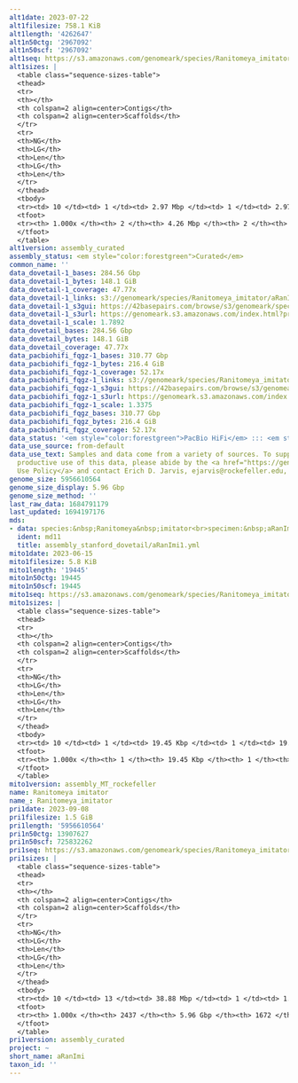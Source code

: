 ```yaml
---
alt1date: 2023-07-22
alt1filesize: 758.1 KiB
alt1length: '4262647'
alt1n50ctg: '2967092'
alt1n50scf: '2967092'
alt1seq: https://s3.amazonaws.com/genomeark/species/Ranitomeya_imitator/aRanImi1/assembly_curated/aRanImi1.alt.cur.20230722.fasta.gz
alt1sizes: |
  <table class="sequence-sizes-table">
  <thead>
  <tr>
  <th></th>
  <th colspan=2 align=center>Contigs</th>
  <th colspan=2 align=center>Scaffolds</th>
  </tr>
  <tr>
  <th>NG</th>
  <th>LG</th>
  <th>Len</th>
  <th>LG</th>
  <th>Len</th>
  </tr>
  </thead>
  <tbody>
  <tr><td> 10 </td><td> 1 </td><td> 2.97 Mbp </td><td> 1 </td><td> 2.97 Mbp </td></tr><tr><td> 20 </td><td> 1 </td><td> 2.97 Mbp </td><td> 1 </td><td> 2.97 Mbp </td></tr><tr><td> 30 </td><td> 1 </td><td> 2.97 Mbp </td><td> 1 </td><td> 2.97 Mbp </td></tr><tr><td> 40 </td><td> 1 </td><td> 2.97 Mbp </td><td> 1 </td><td> 2.97 Mbp </td></tr><tr style="background-color:#cccccc;"><td> 50 </td><td> 1 </td><td> 2.97 Mbp </td><td> 1 </td><td> 2.97 Mbp </td></tr><tr><td> 60 </td><td> 1 </td><td> 2.97 Mbp </td><td> 1 </td><td> 2.97 Mbp </td></tr><tr><td> 70 </td><td> 2 </td><td> 1.30 Mbp </td><td> 2 </td><td> 1.30 Mbp </td></tr><tr><td> 80 </td><td> 2 </td><td> 1.30 Mbp </td><td> 2 </td><td> 1.30 Mbp </td></tr><tr><td> 90 </td><td> 2 </td><td> 1.30 Mbp </td><td> 2 </td><td> 1.30 Mbp </td></tr><tr><td> 100 </td><td> 2 </td><td> 1.30 Mbp </td><td> 2 </td><td> 1.30 Mbp </td></tr></tbody>
  <tfoot>
  <tr><th> 1.000x </th><th> 2 </th><th> 4.26 Mbp </th><th> 2 </th><th> 4.26 Mbp </th></tr>
  </tfoot>
  </table>
alt1version: assembly_curated
assembly_status: <em style="color:forestgreen">Curated</em>
common_name: ''
data_dovetail-1_bases: 284.56 Gbp
data_dovetail-1_bytes: 148.1 GiB
data_dovetail-1_coverage: 47.77x
data_dovetail-1_links: s3://genomeark/species/Ranitomeya_imitator/aRanImi1/genomic_data/dovetail/<br>
data_dovetail-1_s3gui: https://42basepairs.com/browse/s3/genomeark/species/Ranitomeya_imitator/aRanImi1/genomic_data/dovetail/
data_dovetail-1_s3url: https://genomeark.s3.amazonaws.com/index.html?prefix=species/Ranitomeya_imitator/aRanImi1/genomic_data/dovetail/
data_dovetail-1_scale: 1.7892
data_dovetail_bases: 284.56 Gbp
data_dovetail_bytes: 148.1 GiB
data_dovetail_coverage: 47.77x
data_pacbiohifi_fqgz-1_bases: 310.77 Gbp
data_pacbiohifi_fqgz-1_bytes: 216.4 GiB
data_pacbiohifi_fqgz-1_coverage: 52.17x
data_pacbiohifi_fqgz-1_links: s3://genomeark/species/Ranitomeya_imitator/aRanImi1/genomic_data/pacbio_hifi/<br>
data_pacbiohifi_fqgz-1_s3gui: https://42basepairs.com/browse/s3/genomeark/species/Ranitomeya_imitator/aRanImi1/genomic_data/pacbio_hifi/
data_pacbiohifi_fqgz-1_s3url: https://genomeark.s3.amazonaws.com/index.html?prefix=species/Ranitomeya_imitator/aRanImi1/genomic_data/pacbio_hifi/
data_pacbiohifi_fqgz-1_scale: 1.3375
data_pacbiohifi_fqgz_bases: 310.77 Gbp
data_pacbiohifi_fqgz_bytes: 216.4 GiB
data_pacbiohifi_fqgz_coverage: 52.17x
data_status: '<em style="color:forestgreen">PacBio HiFi</em> ::: <em style="color:forestgreen">Dovetail</em>'
data_use_source: from-default
data_use_text: Samples and data come from a variety of sources. To support fair and
  productive use of this data, please abide by the <a href="https://genome10k.soe.ucsc.edu/data-use-policies/">Data
  Use Policy</a> and contact Erich D. Jarvis, ejarvis@rockefeller.edu, with any questions.
genome_size: 5956610564
genome_size_display: 5.96 Gbp
genome_size_method: ''
last_raw_data: 1684791179
last_updated: 1694197176
mds:
- data: species:&nbsp;Ranitomeya&nbsp;imitator<br>specimen:&nbsp;aRanImi1<br>projects:&nbsp;<br>&nbsp;&nbsp;-&nbsp;vgp<br>data_location:&nbsp;S3<br>release_to:&nbsp;S3<br>primary:&nbsp;s3://genomeark/species/Ranitomeya_imitator/aRanImi1/assembly_stanford_dovetail/aRanImi1.stanford.pri.fasta.gz<br>pretext:&nbsp;s3://genomeark/species/Ranitomeya_imitator/aRanImi1/assembly_stanford_dovetail/evaluation/aRanImi1_pri.pretext<br>mito:&nbsp;s3://genomeark/species/Ranitomeya_imitator/aRanImi1/assembly_MT_rockefeller/aRanImi1.MT.20230615.fasta.gz<br>pacbio_read_dir:&nbsp;s3://genomeark/species/Ranitomeya_imitator/aRanImi1/genomic_data/pacbio_hifi/<br>pacbio_read_type:&nbsp;hifi<br>hic_read_dir:&nbsp;s3://genomeark/species/Ranitomeya_imitator/aRanImi1/genomic_data/dovetail/<br>pipeline:<br>&nbsp;&nbsp;-&nbsp;hifiasm<br>&nbsp;&nbsp;-&nbsp;hirise<br>assembled_by_group:&nbsp;Stanford<br>notes:&nbsp;This&nbsp;was&nbsp;a&nbsp;primary&nbsp;assemblhy&nbsp;of&nbsp;aRanImi1&nbsp;produced&nbsp;at&nbsp;Stanford&nbsp;University,&nbsp;assembled&nbsp;by&nbsp;Dovetail&nbsp;using&nbsp;their&nbsp;assembly&nbsp;service.&nbsp;This&nbsp;is&nbsp;a&nbsp;Phase&nbsp;1&nbsp;sample&nbsp;that&nbsp;we&nbsp;are&nbsp;submitting&nbsp;for&nbsp;a&nbsp;curation.
  ident: md11
  title: assembly_stanford_dovetail/aRanImi1.yml
mito1date: 2023-06-15
mito1filesize: 5.8 KiB
mito1length: '19445'
mito1n50ctg: 19445
mito1n50scf: 19445
mito1seq: https://s3.amazonaws.com/genomeark/species/Ranitomeya_imitator/aRanImi1/assembly_MT_rockefeller/aRanImi1.MT.20230615.fasta.gz
mito1sizes: |
  <table class="sequence-sizes-table">
  <thead>
  <tr>
  <th></th>
  <th colspan=2 align=center>Contigs</th>
  <th colspan=2 align=center>Scaffolds</th>
  </tr>
  <tr>
  <th>NG</th>
  <th>LG</th>
  <th>Len</th>
  <th>LG</th>
  <th>Len</th>
  </tr>
  </thead>
  <tbody>
  <tr><td> 10 </td><td> 1 </td><td> 19.45 Kbp </td><td> 1 </td><td> 19.45 Kbp </td></tr><tr><td> 20 </td><td> 1 </td><td> 19.45 Kbp </td><td> 1 </td><td> 19.45 Kbp </td></tr><tr><td> 30 </td><td> 1 </td><td> 19.45 Kbp </td><td> 1 </td><td> 19.45 Kbp </td></tr><tr><td> 40 </td><td> 1 </td><td> 19.45 Kbp </td><td> 1 </td><td> 19.45 Kbp </td></tr><tr style="background-color:#cccccc;"><td> 50 </td><td> 1 </td><td style="background-color:#ff8888;"> 19.45 Kbp </td><td> 1 </td><td style="background-color:#ff8888;"> 19.45 Kbp </td></tr><tr><td> 60 </td><td> 1 </td><td> 19.45 Kbp </td><td> 1 </td><td> 19.45 Kbp </td></tr><tr><td> 70 </td><td> 1 </td><td> 19.45 Kbp </td><td> 1 </td><td> 19.45 Kbp </td></tr><tr><td> 80 </td><td> 1 </td><td> 19.45 Kbp </td><td> 1 </td><td> 19.45 Kbp </td></tr><tr><td> 90 </td><td> 1 </td><td> 19.45 Kbp </td><td> 1 </td><td> 19.45 Kbp </td></tr><tr><td> 100 </td><td> 1 </td><td> 19.45 Kbp </td><td> 1 </td><td> 19.45 Kbp </td></tr></tbody>
  <tfoot>
  <tr><th> 1.000x </th><th> 1 </th><th> 19.45 Kbp </th><th> 1 </th><th> 19.45 Kbp </th></tr>
  </tfoot>
  </table>
mito1version: assembly_MT_rockefeller
name: Ranitomeya imitator
name_: Ranitomeya_imitator
pri1date: 2023-09-08
pri1filesize: 1.5 GiB
pri1length: '5956610564'
pri1n50ctg: 13907627
pri1n50scf: 725832262
pri1seq: https://s3.amazonaws.com/genomeark/species/Ranitomeya_imitator/aRanImi1/assembly_curated/aRanImi1.pri.cur.20230908.fasta.gz
pri1sizes: |
  <table class="sequence-sizes-table">
  <thead>
  <tr>
  <th></th>
  <th colspan=2 align=center>Contigs</th>
  <th colspan=2 align=center>Scaffolds</th>
  </tr>
  <tr>
  <th>NG</th>
  <th>LG</th>
  <th>Len</th>
  <th>LG</th>
  <th>Len</th>
  </tr>
  </thead>
  <tbody>
  <tr><td> 10 </td><td> 13 </td><td> 38.88 Mbp </td><td> 1 </td><td> 1.25 Gbp </td></tr><tr><td> 20 </td><td> 31 </td><td> 28.26 Mbp </td><td> 1 </td><td> 1.25 Gbp </td></tr><tr><td> 30 </td><td> 55 </td><td> 21.82 Mbp </td><td> 2 </td><td> 0.85 Gbp </td></tr><tr><td> 40 </td><td> 86 </td><td> 17.50 Mbp </td><td> 3 </td><td> 0.85 Gbp </td></tr><tr style="background-color:#cccccc;"><td> 50 </td><td> 124 </td><td style="background-color:#88ff88;"> 13.91 Mbp </td><td> 4 </td><td style="background-color:#88ff88;"> 0.73 Gbp </td></tr><tr><td> 60 </td><td> 173 </td><td> 10.56 Mbp </td><td> 4 </td><td> 0.73 Gbp </td></tr><tr><td> 70 </td><td> 238 </td><td> 7.80 Mbp </td><td> 5 </td><td> 0.72 Gbp </td></tr><tr><td> 80 </td><td> 329 </td><td> 5.51 Mbp </td><td> 6 </td><td> 0.58 Gbp </td></tr><tr><td> 90 </td><td> 476 </td><td> 2.77 Mbp </td><td> 8 </td><td> 206.08 Mbp </td></tr><tr><td> 100 </td><td> 2437 </td><td> 19  bp </td><td> 1672 </td><td> 3.40 Kbp </td></tr></tbody>
  <tfoot>
  <tr><th> 1.000x </th><th> 2437 </th><th> 5.96 Gbp </th><th> 1672 </th><th> 5.96 Gbp </th></tr>
  </tfoot>
  </table>
pri1version: assembly_curated
project: ~
short_name: aRanImi
taxon_id: ''
---
```

